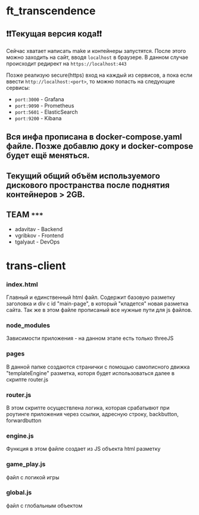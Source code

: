 # ft_transcendence

## ❗️❗️Текущая версия кода❗️❗️
Сейчас хватает написать make и контейнеры запустятся. После этого можно заходить на сайт, вводя ```localhost``` в браузере. В данном случае происходит редирект на ```https://localhost:443```

Позже реализую secure(https) вход на каждый из сервисов, а пока если ввести ```http://localhost:<port>```, то можно попасть на следующие сервисы:
+ ```port:3000``` - Grafana
+ ```port:9090``` - Prometheus
+ ```port:5601``` - ElasticSearch
+ ```port:9200``` - Kibana

## Вся инфа прописана в docker-compose.yaml файле. Позже добавлю доку и docker-compose будет ещё меняться.
## Текущий общий объём используемого дискового пространства после поднятия контейнеров > 2GB.

## TEAM ```***```
+ adavitav - Backend
+ vgribkov - Frontend
+ tgalyaut - DevOps

# trans-client

### index.html

Главный и единственный html файл. Содержит базовую разметку заголовка и div с id "main-page", в который "кладется" новая разметка сайта.
Так же в этом файле прописаный все нужные пути для js файлов.

### node_modules

Зависимости приложения - на данном этапе есть только threeJS

### pages

В данной папке создаются странички с помощью самописного движка "templateEngine" разметка, которя будет использоваться далее в скрипте router.js

### router.js

В этом скрипте осуществлена логика, которая срабатывют при роутинге приложения через ссылки, адресную строку, backbutton, forwardbutton

### engine.js

Функция в этом файле создает из JS объекта html разметку

### game_play.js

файл с логикой игры

### global.js

файл с глобальным объектом
